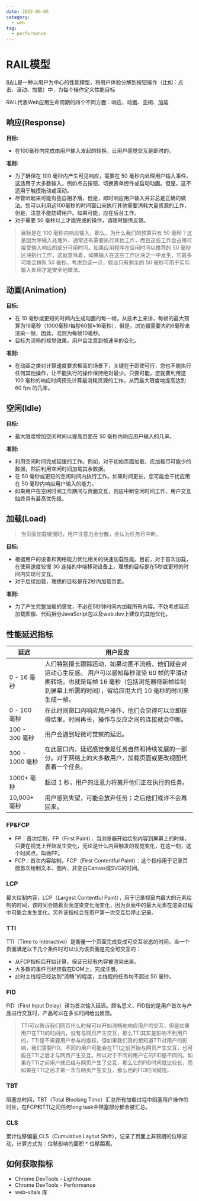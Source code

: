 ```yaml
---
date: 2022-06-05
category:
  - web
tag:
  - performance
---
```


# RAIL模型

[RAIL]()是一种以用户为中心的性能模型，将用户体验分解到按钮操作（比如：点击、滚动、加载）中，为每个操作定义性能目标

RAIL代表Web应用生命周期的四个不同方面：响应、动画、空闲、加载

## 响应(Response)

**目标:**

- 在100毫秒内完成由用户输入发起的转换，让用户感觉交互是即时的。

**准则:**

- 为了确保在 100 毫秒内产生可见响应，需要在 50 毫秒内处理用户输入事件。这适用于大多数输入，例如点击按钮、切换表单控件或启动动画。但是，这不适用于触摸拖动或滚动。
- 尽管听起来可能有些自相矛盾，但是，即时响应用户输入并非总是正确的做法。您可以利用这100毫秒的时间窗口来执行其他需要消耗大量资源的工作，但是，注意不能妨碍用户。如果可能，应在后台工作。
- 对于需要 50 毫秒以上才能完成的操作，请随时提供反馈。

> 目标是在 100 毫秒内响应输入，那么，为什么我们的预算只有 50 毫秒？这是因为除输入处理外，通常还有需要执行其他工作，而且这些工作会占用可接受输入响应的部分可用时间。如果应用程序在空闲时间以推荐的 50 毫秒区块执行工作，这就意味着，如果输入在这些工作区块之一中发生，它最多可能会排队 50 毫秒。考虑到这一点，假设只有剩余的 50 毫秒可用于实际输入处理才是安全地做法。

## 动画(Animation)

**目标:**

- 在 10 毫秒或更短的时间内生成动画的每一帧。从技术上来讲，每帧的最大预算为16毫秒（1000毫秒/每秒60帧≈16毫秒），但是，浏览器需要大约6毫秒来渲染一帧，因此，准则为每帧10毫秒。
- 目标为流畅的视觉效果。用户会注意到帧速率的变化。

**准则:**

- 在动画之类对计算速度要求极高的场景下，关键在于即使可行，您也不能执行任何其他操作，让不能执行的操作保持绝对最少。只要可能，您就要利用这 100 毫秒的响应时间预先计算最消耗资源的工作，从而最大限度地提高达到 60 fps 的几率。

## 空闲(Idle)

**目标:**

- 最大限度增加空闲时间以提高页面在 50 毫秒内响应用户输入的几率。

**准则:**

- 利用空闲时间完成延缓的工作。例如，对于初始页面加载，应加载尽可能少的数据，然后利用空闲时间加载其余数据。
- 在 50 毫秒或更短的空闲时间内执行工作。如果时间更长，您可能会干扰应用在 50 毫秒内响应用户输入的能力。
- 如果用户在空闲时间工作期间与页面交互，则应中断空闲时间工作，用户交互始终具有最高优先级。

## 加载(Load)

> 当页面加载缓慢时，用户注意力会分散，会认为任务已中断。

**目标:**

- 根据用户的设备和网络能力优化相关的快速加载性能。目前，对于首次加载，在使用速度较慢 3G 连接的中端移动设备上，理想的目标是在5秒或更短的时间内实现可交互。
- 对于后续加载，理想的目标是在2秒内加载页面。

**准则:**

- 为了产生完整加载的感觉，不必在5秒钟时间内加载所有内容。不妨考虑延迟加载图像、代码拆分JavaScript包以及web.dev上建议的其他优化。

## 性能延迟指标

| 延迟 | 用户反应 |
| --- | --- |
| 0 - 16 毫秒 | 人们特别擅长跟踪运动，如果动画不流畅，他们就会对运动心生反感。 用户可以感知每秒渲染 60 帧的平滑动画转场。也就是每帧 16 毫秒（包括浏览器将新帧绘制到屏幕上所需的时间），留给应用大约 10 毫秒的时间来生成一帧。 |
| 0 - 100 毫秒 | 在此时间窗口内响应用户操作，他们会觉得可以立即获得结果。时间再长，操作与反应之间的连接就会中断。 |
| 100 - 300 毫秒 | 用户会遇到轻微可觉察的延迟。 |
| 300 - 1000 毫秒 | 在此窗口内，延迟感觉像是任务自然和持续发展的一部分。对于网络上的大多数用户，加载页面或更改视图代表着一个任务。 |
| 1000+ 毫秒 | 超过 1 秒，用户的注意力将离开他们正在执行的任务。 |
| 10,000+ 毫秒 | 用户感到失望，可能会放弃任务；之后他们或许不会再回来。 |

<script setup lang="ts">
import WebRailRange from '@WebRailRange'
</script>

### FP&FCP

* FP：首次绘制，FP（First Paint），当浏览器开始绘制内容到屏幕上的时候，只要在视觉上开始发生变化，无论是什么内容触发的视觉变化，在这一刻，这个时间点，叫做FP。
* FCP：首次内容绘制，FCP（First Contentful Paint）：这个指标用于记录页面首次绘制文本、图片、非空白Canvas或SVG的时间。

<web-rail-range :tips="[0, 1.8, 3]" unit="s" />

### LCP

最大绘制内容，LCP（Largest Contentful Paint），用于记录视窗内最大的元素绘制的时间，该时间会随着页面渲染变化而变化，因为页面中的最大元素在渲染过程中可能会发生变化。另外该指标会在用户第一次交互后停止记录。

<web-rail-range :tips="[0, 2.5, 4.0]" unit="s" />

### TTI

TTI（Time to Interactive）是衡量一个页面完成变成可交互状态的时间，当一个页面满足以下几个条件时可以认为该页面是完全可交互的：

- 从FCP指标后开始计算，保证已经有内容被渲染出来。
- 大多数的事件已经挂载在DOM上，完成注册。
- 此时主线程已经达到“流畅”的程度，主线程的任务均不超过 50 毫秒。

<web-rail-range :tips="[0, 3.8, 7.3]" unit="s" />

[rail]: https://web.dev/i18n/zh/rail/

### FID

FID（First Input Delay）译为首次输入延迟。顾名思义，FID指的是用户首次与产品进行交互时，产品可以在多长时间给出反馈。

> TTI可以告诉我们网页什么时候可以开始流畅地响应用户的交互，但是如果用户在TTI的时间内，没有与网页产生交互，那么TTI其实是影响不到用户的，TTI是不需要用户参与的指标，但如果我们真的想知道TTI对用户的影响，我们需要FID。不同的用户可能会在TTI之前开始与网页产生交互，也可能在TTI之后才与网页产生交互。所以对于不同的用户它的FID是不同的。如果在TTI之前用户就已经与网页产生了交互，那么它的FID时间就比较长，而如果在TTI之后才第一次与网页产生交互，那么他的FID时间就短。

<web-rail-range :tips="[0, 100, 300]" unit="ms" />

### TBT

阻塞总时间，TBT（Total Blocking Time）汇总所有加载过程中阻塞用户操作的时长，在FCP和TTI之间任何long task中阻塞部分都会被汇总。

<web-rail-range :tips="[0, 200, 600]" unit="ms" />

### CLS

累计位移偏量,CLS（Cumulative Layout Shift），记录了页面上非预期的位移波动。计算方式为：位移影响的面积 * 位移距离。

<web-rail-range :tips="[0, 0.1, 0.25]" />


## 如何获取指标

* Chrome DevTools - Lighthouse
* Chrome DevTools - Performance
* web-vitals 库
